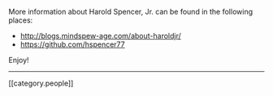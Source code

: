 More information about Harold Spencer, Jr. can be found in the following places:

* http://blogs.mindspew-age.com/about-haroldjr/
* https://github.com/hspencer77

Enjoy!

*****

[[category.people]]